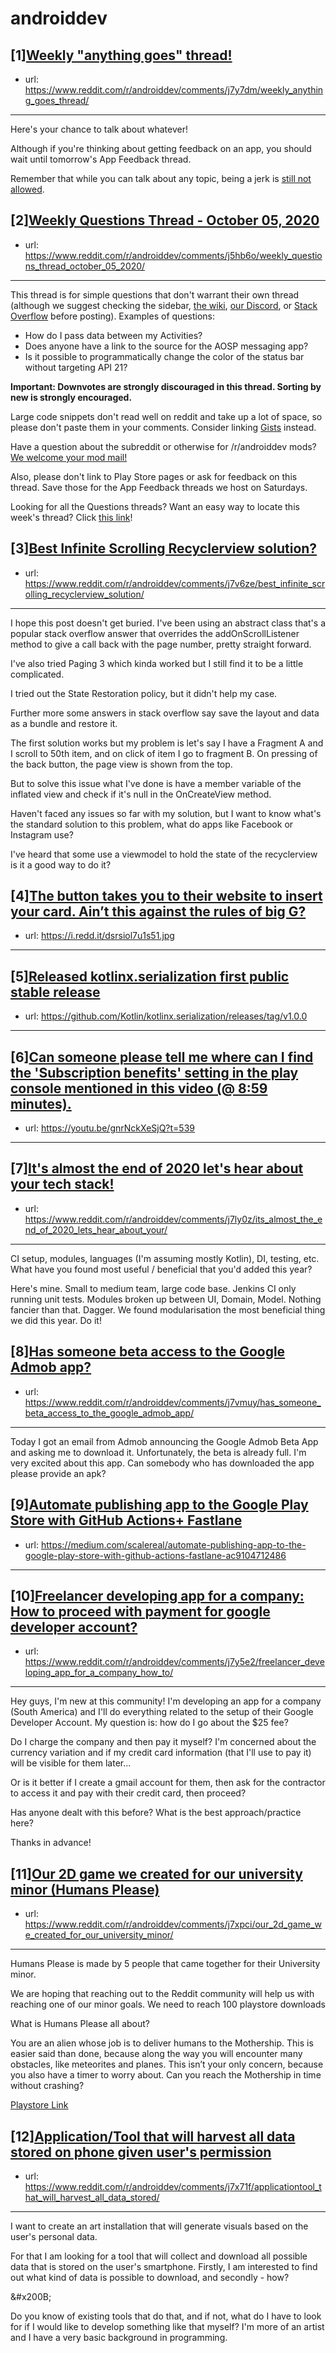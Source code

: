 # androiddev
## [1][Weekly "anything goes" thread!](https://www.reddit.com/r/androiddev/comments/j7y7dm/weekly_anything_goes_thread/)
- url: https://www.reddit.com/r/androiddev/comments/j7y7dm/weekly_anything_goes_thread/
---
Here's your chance to talk about whatever!

Although if you're thinking about getting feedback on an app, you should wait until tomorrow's App Feedback thread.

Remember that while you can talk about any topic, being a jerk is [still not allowed](https://www.reddit.com/r/androiddev/wiki/rules#wiki_rules_for_comments).
## [2][Weekly Questions Thread - October 05, 2020](https://www.reddit.com/r/androiddev/comments/j5hb6o/weekly_questions_thread_october_05_2020/)
- url: https://www.reddit.com/r/androiddev/comments/j5hb6o/weekly_questions_thread_october_05_2020/
---
This thread is for simple questions that don't warrant their own thread (although we suggest checking the sidebar, [the wiki](http://www.reddit.com/r/androiddev/wiki/), [our Discord](https://discord.gg/D2cNrqX), or [Stack Overflow](http://stackoverflow.com) before posting). Examples of questions:

* How do I pass data between my Activities?
* Does anyone have a link to the source for the AOSP messaging app?
* Is it possible to programmatically change the color of the status bar without targeting API 21?

**Important: Downvotes are strongly discouraged in this thread. Sorting by new is strongly encouraged.**

Large code snippets don't read well on reddit and take up a lot of space, so please don't paste them in your comments. Consider linking [Gists](https://gist.github.com) instead.

Have a question about the subreddit or otherwise for /r/androiddev mods? [We welcome your mod mail!](http://www.reddit.com/message/compose?to=%2Fr%2Fandroiddev)

Also, please don't link to Play Store pages or ask for feedback on this thread. Save those for the App Feedback threads we host on Saturdays.

Looking for all the Questions threads? Want an easy way to locate this week's thread? Click [this link](https://www.reddit.com/r/androiddev/search?q=title%3A%22questions+thread%22+author%3A%22AutoModerator%22&amp;restrict_sr=on&amp;sort=new&amp;t=all)!
## [3][Best Infinite Scrolling Recyclerview solution?](https://www.reddit.com/r/androiddev/comments/j7v6ze/best_infinite_scrolling_recyclerview_solution/)
- url: https://www.reddit.com/r/androiddev/comments/j7v6ze/best_infinite_scrolling_recyclerview_solution/
---
I hope this post doesn't get buried. I've been using an abstract class that's a popular stack overflow answer that overrides the addOnScrollListener method to give a call back with the page number, pretty straight forward. 

I've also tried Paging 3 which kinda worked but I still find it to be a little complicated.

I tried out the State Restoration policy, but it didn't help my case. 

Further more some answers in stack overflow say save the layout and data as a bundle and restore it. 

The first solution works but my problem is let's say I have a Fragment A and I scroll to 50th item, and on click of item I go to fragment B. On pressing of the back button, the page view is shown from the top. 

But to solve this issue what I've done is have a member variable of the inflated view and check if it's null in the OnCreateView method. 

Haven't faced any issues so far with my solution, but I want to know what's the standard solution to this problem, what do apps like Facebook or Instagram use? 

I've heard that some use a viewmodel to hold the state of the recyclerview is it a good way to do it?
## [4][The button takes you to their website to insert your card. Ain’t this against the rules of big G?](https://www.reddit.com/r/androiddev/comments/j7wqox/the_button_takes_you_to_their_website_to_insert/)
- url: https://i.redd.it/dsrsiol7u1s51.jpg
---

## [5][Released kotlinx.serialization first public stable release](https://www.reddit.com/r/androiddev/comments/j7f7v3/released_kotlinxserialization_first_public_stable/)
- url: https://github.com/Kotlin/kotlinx.serialization/releases/tag/v1.0.0
---

## [6][Can someone please tell me where can I find the 'Subscription benefits' setting in the play console mentioned in this video (@ 8:59 minutes).](https://www.reddit.com/r/androiddev/comments/j7wue7/can_someone_please_tell_me_where_can_i_find_the/)
- url: https://youtu.be/gnrNckXeSjQ?t=539
---

## [7][It's almost the end of 2020 let's hear about your tech stack!](https://www.reddit.com/r/androiddev/comments/j7ly0z/its_almost_the_end_of_2020_lets_hear_about_your/)
- url: https://www.reddit.com/r/androiddev/comments/j7ly0z/its_almost_the_end_of_2020_lets_hear_about_your/
---
CI setup, modules, languages (I'm assuming mostly Kotlin), DI, testing, etc. What have you found most useful / beneficial that you'd added this year? 

Here's mine. Small to medium team, large code base. Jenkins CI only running unit tests. Modules broken up between UI, Domain, Model. Nothing fancier than that. Dagger. We found modularisation the most beneficial thing we did this year. Do it!
## [8][Has someone beta access to the Google Admob app?](https://www.reddit.com/r/androiddev/comments/j7vmuy/has_someone_beta_access_to_the_google_admob_app/)
- url: https://www.reddit.com/r/androiddev/comments/j7vmuy/has_someone_beta_access_to_the_google_admob_app/
---
Today I got an email from Admob announcing the Google Admob Beta App and asking me to download it. Unfortunately, the beta is already full. I'm very excited about this app. Can somebody who has downloaded the app please provide an apk?
## [9][Automate publishing app to the Google Play Store with GitHub Actions+ Fastlane](https://www.reddit.com/r/androiddev/comments/j7y5w1/automate_publishing_app_to_the_google_play_store/)
- url: https://medium.com/scalereal/automate-publishing-app-to-the-google-play-store-with-github-actions-fastlane-ac9104712486
---

## [10][Freelancer developing app for a company: How to proceed with payment for google developer account?](https://www.reddit.com/r/androiddev/comments/j7y5e2/freelancer_developing_app_for_a_company_how_to/)
- url: https://www.reddit.com/r/androiddev/comments/j7y5e2/freelancer_developing_app_for_a_company_how_to/
---
Hey guys, I'm new at this community! I'm developing an app for a company (South America) and I'll do everything related to the setup of their Google Developer Account. My question is: how do I go about the $25 fee?  


Do I charge the company and then pay it myself? I'm concerned about the currency variation and if my credit card information (that I'll use to pay it) will be visible for them later...

Or is it better if I create a gmail account for them, then ask for the contractor to access it and pay with their credit card, then proceed?

Has anyone dealt with this before? What is the best approach/practice here?

Thanks in advance!
## [11][Our 2D game we created for our university minor (Humans Please)](https://www.reddit.com/r/androiddev/comments/j7xpci/our_2d_game_we_created_for_our_university_minor/)
- url: https://www.reddit.com/r/androiddev/comments/j7xpci/our_2d_game_we_created_for_our_university_minor/
---
Humans Please is made by 5 people that came together for their University minor.

We are hoping that reaching out to the Reddit community will help us with reaching one of our minor goals. We need to reach 100 playstore downloads

What is Humans Please all about?

You are an alien whose job is to deliver humans to the Mothership. This is easier said than done, because along the way you will encounter many obstacles, like meteorites and planes. This isn’t your only concern, because you also have a timer to worry about. Can you reach the Mothership in time without crashing?

[Playstore Link](https://play.google.com/store/apps/details?id=com.FirepetalStudios.HumansPlease)
## [12][Application/Tool that will harvest all data stored on phone given user's permission](https://www.reddit.com/r/androiddev/comments/j7x71f/applicationtool_that_will_harvest_all_data_stored/)
- url: https://www.reddit.com/r/androiddev/comments/j7x71f/applicationtool_that_will_harvest_all_data_stored/
---
I want to create an art installation that will generate visuals based on the user's personal data.

For that I am looking for a tool that will collect and download all possible data that is stored on the user's smartphone. Firstly, I am interested to find out what kind of data is possible to download, and secondly - how?

&amp;#x200B;

Do you know of existing tools that do that, and if not, what do I have to look for if I would like to develop something like that myself? I'm more of an artist and I have a very basic background in programming.
